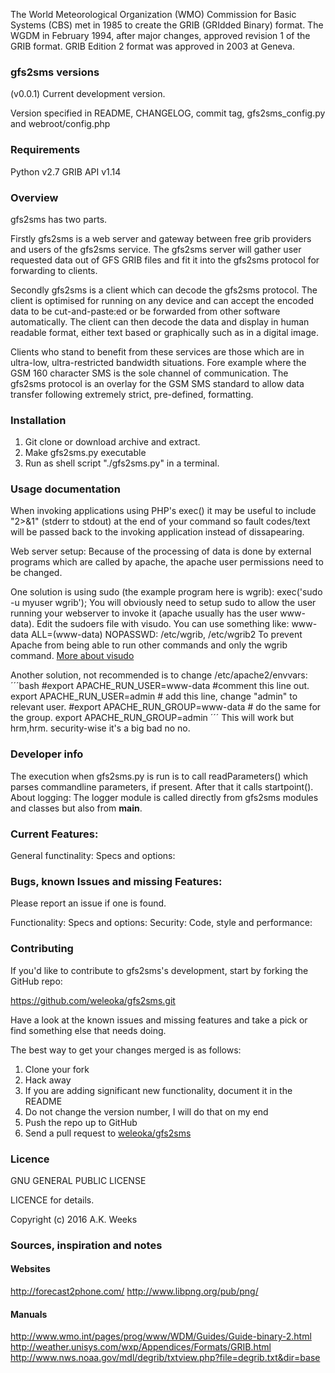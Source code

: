 The World Meteorological Organization (WMO) Commission for Basic Systems (CBS) met in 1985 to create the GRIB (GRIdded Binary) format. The WGDM in February 1994, after major changes, approved revision 1 of the GRIB format. GRIB Edition 2 format was approved in 2003 at Geneva.



### gfs2sms versions
(v0.0.1) Current development version.

Version specified in README, CHANGELOG, commit tag, gfs2sms_config.py and webroot/config.php



### Requirements
Python v2.7
GRIB API v1.14



### Overview
gfs2sms has two parts. 

Firstly gfs2sms is a web server and gateway between free grib providers and users of the gfs2sms service. The gfs2sms server will gather user requested data out of GFS GRIB files and fit it into the gfs2sms protocol for forwarding to clients. 

Secondly gfs2sms is a client which can decode the gfs2sms protocol. The client is optimised for running on any device and can accept the encoded data to be cut-and-paste:ed or be forwarded from other software automatically. The client can then decode the data and display in human readable format, either text based or graphically such as in a digital image.

Clients who stand to benefit from these services are those which are in ultra-low, ultra-restricted bandwidth situations. Fore example where the GSM 160 character SMS is the sole channel of communication. The gfs2sms protocol is an overlay for the GSM SMS standard to allow data transfer following extremely strict, pre-defined, formatting.



### Installation
1. Git clone or download archive and extract.
2. Make gfs2sms.py executable
3. Run as shell script "./gfs2sms.py" in a terminal.



### Usage documentation

When invoking applications using PHP's exec() it may be useful to include "2>&1" (stderr to stdout) at the end of your command so fault codes/text will be passed back to the invoking application instead of dissapearing.

Web server setup:
Because of the processing of data is done by external programs which are called by apache, the apache user permissions need to be changed.

One solution is using sudo (the example program here is wgrib):
exec('sudo -u myuser wgrib');
You will obviously need to setup sudo to allow the user running your webserver to invoke it (apache usually has the user www-data). Edit the sudoers file with visudo. You can use something like:
www-data ALL=(www-data) NOPASSWD: /etc/wgrib, /etc/wgrib2
To prevent Apache from being able to run other commands and only the wgrib command.
[More about visudo](https://www.garron.me/en/linux/visudo-command-sudoers-file-sudo-default-editor.html)

Another solution, not recommended is to change /etc/apache2/envvars:
´´´bash
#export APACHE_RUN_USER=www-data #comment this line out.
export APACHE_RUN_USER=admin # add this line, change "admin" to relevant user.
#export APACHE_RUN_GROUP=www-data # do the same for the group.
export APACHE_RUN_GROUP=admin
´´´
This will work but hrm,hrm. security-wise it's a big bad no no.


### Developer info
The execution when gfs2sms.py is run is to call readParameters() which parses commandline parameters, if present. After that it calls startpoint().
About logging:
The logger module is called directly from gfs2sms modules and classes but also from __main__. 


### Current Features:
General functinality:
Specs and options:



### Bugs, known Issues and missing Features:

Please report an issue if one is found.

Functionality:
Specs and options:
Security:
Code, style and performance:



### Contributing

If you'd like to contribute to gfs2sms's development, start by forking the GitHub repo:

https://github.com/weleoka/gfs2sms.git

Have a look at the known issues and missing features and take a pick or find something else that needs doing.

The best way to get your changes merged is as follows:

1. Clone your fork
2. Hack away
3. If you are adding significant new functionality, document it in the README
4. Do not change the version number, I will do that on my end
5. Push the repo up to GitHub
6. Send a pull request to [weleoka/gfs2sms](https://github.com/weleoka/gfs2sms)



### Licence

GNU GENERAL PUBLIC LICENSE

LICENCE for details.

Copyright (c) 2016 A.K. Weeks



### Sources, inspiration and notes



#### Websites
http://forecast2phone.com/
http://www.libpng.org/pub/png/



#### Manuals
http://www.wmo.int/pages/prog/www/WDM/Guides/Guide-binary-2.html
http://weather.unisys.com/wxp/Appendices/Formats/GRIB.html
http://www.nws.noaa.gov/mdl/degrib/txtview.php?file=degrib.txt&dir=base